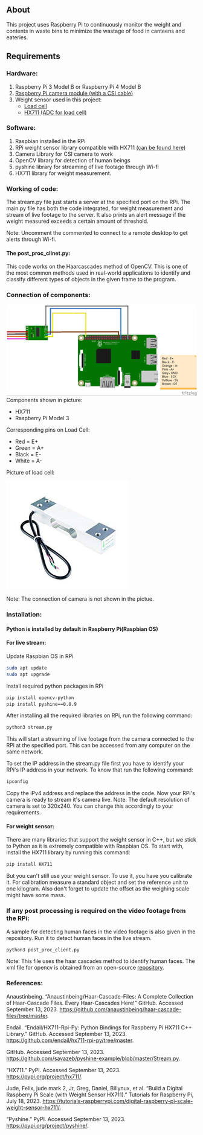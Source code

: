 ## About
This project uses Raspberry Pi to continuously monitor the weight and contents in waste bins to minimize the wastage of food in canteens and eateries.

## Requirements

### Hardware:

1. Raspberry Pi 3 Model B or Raspberry Pi 4 Model B
2. [Raspberry Pi camera module (with a CSI cable)](https://www.amazon.in/Raspberry-Camera-Module-Webcam-Support/dp/B0B5B4CVCH/ref=sr_1_3?crid=DUUVQV0TE3Y6&keywords=csi+camera&qid=1694550717&sprefix=csi+camser%2Caps%2C285&sr=8-3)
3. Weight sensor used in this project:
	- [Load cell](https://www.amazon.in/SunRobotics-Load-Cell-Weighing-Sensor/dp/B075XFGKF2/ref=sr_1_2_sspa?adgrpid=1319415562800870&hvadid=82463731551059&hvbmt=bp&hvdev=c&hvlocphy=158174&hvnetw=s&hvqmt=p&hvtargid=kwd-82464355243409%3Aloc-90&hydadcr=2172_1927000&keywords=load+cells&qid=1694550551&sr=8-2-spons&sp_csd=d2lkZ2V0TmFtZT1zcF9hdGY&psc=1)
	- [HX711 (ADC for load cell)](https://www.amazon.in/HX711-Load-Cell-Amplifier-Module/dp/B08P612WKS/ref=sr_1_15?crid=2YCYM3NB3KZ75&keywords=hx711&qid=1694550675&sprefix=hx711%2Caps%2C292&sr=8-15)

### Software:

1. Raspbian installed in the RPi
2. RPi weight sensor library compatible with HX711 [(can be found here)](https://pypi.org/project/hx711/)
3. Camera Library for CSI camera to work
4. OpenCV library for detection of human beings
5. pyshine library for streaming of live footage through Wi-fi
6. HX711 library for weight measurement.

### Working of code:

The stream.py file just starts a server at the specified port on the RPi. The main.py file has both the code integrated, for weight measurement and stream of live footage to the server. It also prints an alert message if the weight measured exceeds a certain amount of threshold.

Note: Uncomment the commented to connect to a remote desktop to get alerts through Wi-fi.

#### The post_proc_clinet.py:
This code works on the Haarcascades method of OpenCV. This is one of the most common methods used in real-world applications to identify and classify different types of objects in the given frame to the program.

### Connection of components:
![image](smart-waste-food-management-system_bb.jpg)
Components shown in picture:
- HX711
- Raspberry Pi Model 3

Corresponding pins on Load Cell:
- Red = E+
- Green = A+ 
- Black = E- 
- White = A-

Picture of load cell:

![image](load_cell.jpg)

Note: The connection of camera is not shown in the pictue.

### Installation:

#### Python is installed by default in Raspberry Pi(Raspbian OS)

#### For live stream:

Update Raspbian OS in RPi
```bash
sudo apt update
sudo apt upgrade
```

Install required python packages in RPi
```bash
pip install opencv-python
pip install pyshine==0.0.9
```

After installing all the required libraries on RPi, run the following command:
```bash
python3 stream.py
```

This will start a streaming of live footage from the camera connected to the RPi at the specified port. This can be accessed from any computer on the same network.

To set the IP address in the stream.py file first you have to identify your RPi's IP address in your network. To know that run the following command:
```bash
ipconfig
```
Copy the iPv4 address and replace the address in the code. Now your RPi's camera is ready to stream it's camera live.
Note: The default resolution of camera is set to 320x240. You can change this accordingly to your requirements.

#### For weight sensor:

There are many libraries that support the weight sensor in C++, but we stick to Python as it is extremely compatible with Raspbian OS. To start with, install the HX711 library by running this command:
```bash
pip install HX711
```

But you can't still use your weight sensor. To use it, you have you calibrate it. For calibration measure a standard object and set the reference unit to one kilogram. Also don't forget to update the offset as the weighing scale might have some mass.

### If any post processing is required on the video footage from the RPi:

A sample for detecting human faces in the video footage is also given in the repository. Run it to detect human faces in the live stream.
```bash
python3 post_proc_client.py
```

Note: This file uses the haar cascades method to identify human faces. The xml file for opencv is obtained from an open-source [repository](https://github.com/anaustinbeing/haar-cascade-files/tree/master).

### References:

Anaustinbeing. “Anaustinbeing/Haar-Cascade-Files: A Complete Collection of Haar-Cascade Files. Every Haar-Cascades Here!” GitHub. Accessed September 13, 2023. https://github.com/anaustinbeing/haar-cascade-files/tree/master.

Endail. “Endail/HX711-Rpi-Py: Python Bindings for Raspberry Pi HX711 C++ Library.” GitHub. Accessed September 13, 2023. https://github.com/endail/hx711-rpi-py/tree/master.

GitHub. Accessed September 13, 2023. https://github.com/savazeb/pyshine-example/blob/master/Stream.py.

“HX711.” PyPI. Accessed September 13, 2023. https://pypi.org/project/hx711/.

Jude, Felix, jude mark 2, Jr, Greg, Daniel, Billynux, et al. “Build a Digital Raspberry Pi Scale (with Weight Sensor HX711).” Tutorials for Raspberry Pi, July 18, 2023. https://tutorials-raspberrypi.com/digital-raspberry-pi-scale-weight-sensor-hx711/.

“Pyshine.” PyPI. Accessed September 13, 2023. https://pypi.org/project/pyshine/.